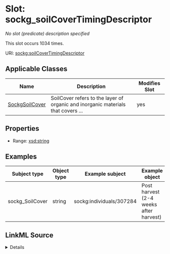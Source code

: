 

# Slot: sockg_soilCoverTimingDescriptor


_No slot (predicate) description specified_






This slot occurs 1034 times.


URI: [sockg:soilCoverTimingDescriptor](https://idir.uta.edu/sockg-ontology/docs/soilCoverTimingDescriptor)



<!-- no inheritance hierarchy -->





## Applicable Classes

| Name | Description | Modifies Slot |
| --- | --- | --- |
| [SockgSoilCover](../classes/SockgSoilCover.md) | SoilCover refers to the layer of organic and inorganic materials that covers ... |  yes  |







## Properties

* Range: [xsd:string](http://www.w3.org/2001/XMLSchema#string)






## Examples

| Subject type | Object type | Example subject | Example object | Occurrences |
| --- | --- | --- | --- | --- |
| sockg_SoilCover | string | sockg:individuals/307284 | Post harvest (2-4 weeks after harvest) | 1034 |




## LinkML Source

<details>

```yaml
name: sockg_soilCoverTimingDescriptor
annotations:
  count:
    tag: count
    value: 1034
description: No slot (predicate) description specified
examples:
- object:
    example_object: Post harvest (2-4 weeks after harvest)
    example_object_type: string
    example_predicate: sockg:soilCoverTimingDescriptor
    example_subject: sockg:individuals/307284
    example_subject_type: sockg_SoilCover
from_schema: soc-kg
rank: 1000
slot_uri: sockg:soilCoverTimingDescriptor
alias: sockg_soilCoverTimingDescriptor
domain_of:
- sockg_SoilCover
range: string

```
</details>